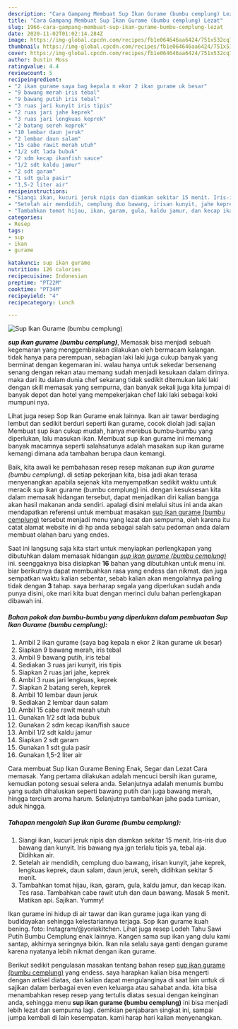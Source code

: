 ```yaml
---
description: "Cara Gampang Membuat Sup Ikan Gurame (bumbu cemplung) Lezat"
title: "Cara Gampang Membuat Sup Ikan Gurame (bumbu cemplung) Lezat"
slug: 1966-cara-gampang-membuat-sup-ikan-gurame-bumbu-cemplung-lezat
date: 2020-11-02T01:02:14.284Z
image: https://img-global.cpcdn.com/recipes/fb1e064646aa6424/751x532cq70/sup-ikan-gurame-bumbu-cemplung-foto-resep-utama.jpg
thumbnail: https://img-global.cpcdn.com/recipes/fb1e064646aa6424/751x532cq70/sup-ikan-gurame-bumbu-cemplung-foto-resep-utama.jpg
cover: https://img-global.cpcdn.com/recipes/fb1e064646aa6424/751x532cq70/sup-ikan-gurame-bumbu-cemplung-foto-resep-utama.jpg
author: Dustin Moss
ratingvalue: 4.4
reviewcount: 5
recipeingredient:
- "2 ikan gurame saya bag kepala n ekor 2 ikan gurame uk besar"
- "9 bawang merah iris tebal"
- "9 bawang putih iris tebal"
- "3 ruas jari kunyit iris tipis"
- "2 ruas jari jahe keprek"
- "3 ruas jari lengkuas keprek"
- "2 batang sereh keprek"
- "10 lembar daun jeruk"
- "2 lembar daun salam"
- "15 cabe rawit merah utuh"
- "1/2 sdt lada bubuk"
- "2 sdm kecap ikanfish sauce"
- "1/2 sdt kaldu jamur"
- "2 sdt garam"
- "1 sdt gula pasir"
- "1,5-2 liter air"
recipeinstructions:
- "Siangi ikan, kucuri jeruk nipis dan diamkan sekitar 15 menit. Iris-iris duo bawang dan kunyit. Iris bawang nya jgn terlalu tipis ya, tebal aja. Didihkan air."
- "Setelah air mendidih, cemplung duo bawang, irisan kunyit, jahe keprek, lengkuas keprek, daun salam, daun jeruk, sereh, didihkan sekitar 5 menit."
- "Tambahkan tomat hijau, ikan, garam, gula, kaldu jamur, dan kecap ikan. Tes rasa. Tambahkan cabe rawit utuh dan daun bawang. Masak 5 menit. Matikan api. Sajikan. Yummy!"
categories:
- Resep
tags:
- sup
- ikan
- gurame

katakunci: sup ikan gurame 
nutrition: 126 calories
recipecuisine: Indonesian
preptime: "PT22M"
cooktime: "PT34M"
recipeyield: "4"
recipecategory: Lunch

---
```



![Sup Ikan Gurame (bumbu cemplung)](https://img-global.cpcdn.com/recipes/fb1e064646aa6424/751x532cq70/sup-ikan-gurame-bumbu-cemplung-foto-resep-utama.jpg)

<b><i>sup ikan gurame (bumbu cemplung)</i></b>, Memasak bisa menjadi sebuah kegemaran yang menggembirakan dilakukan oleh bermacam kalangan. tidak hanya para perempuan, sebagian laki laki juga cukup banyak yang berminat dengan kegemaran ini. walau hanya untuk sekedar bersenang senang dengan rekan atau memang sudah menjadi kesukaan dalam dirinya. maka dari itu dalam dunia chef sekarang tidak sedikit ditemukan laki laki dengan skill memasak yang sempurna, dan banyak sekali juga kita jumpai di banyak depot dan hotel yang mempekerjakan chef laki laki sebagai koki mumpuni nya.

Lihat juga resep Sop Ikan Gurame enak lainnya. Ikan air tawar berdaging lembut dan sedikit berduri seperti ikan gurame, cocok diolah jadi sajian Membuat sup ikan cukup mudah, hanya merebus bumbu-bumbu yang diperlukan, lalu masukan ikan. Membuat sup ikan gurame ini memang banyak macamnya seperti salahsatunya adalah masakan sup ikan gurame kemangi dimana ada tambahan berupa daun kemangi.

Baik, kita awali ke pembahasan resep resep makanan <i>sup ikan gurame (bumbu cemplung)</i>. di setiap pekerjaan kita, bisa jadi akan terasa menyenangkan apabila sejenak kita menyempatkan sedikit waktu untuk meracik sup ikan gurame (bumbu cemplung) ini. dengan kesuksesan kita dalam memasak hidangan tersebut, dapat menjadikan diri kalian bangga akan hasil makanan anda sendiri. apalagi disini melalui situs ini anda akan mendapatkan referensi untuk membuat masakan <u>sup ikan gurame (bumbu cemplung)</u> tersebut menjadi menu yang lezat dan sempurna, oleh karena itu catat alamat website ini di hp anda sebagai salah satu pedoman anda dalam membuat olahan baru yang endes.


Saat ini langsung saja kita start untuk menyiapkan perlengkapan yang dibutuhkan dalam memasak hidangan <u><i>sup ikan gurame (bumbu cemplung)</i></u> ini. seenggaknya bisa disiapkan <b>16</b> bahan yang dibutuhkan untuk menu ini. biar berikutnya dapat membuahkan rasa yang endess dan nikmat. dan juga sempatkan waktu kalian sebentar, sebab kalian akan mengolahnya paling tidak dengan <b>3</b> tahap. saya berharap segala yang diperlukan sudah anda punya disini, oke mari kita buat dengan merinci dulu bahan perlengkapan dibawah ini.

<!--inarticleads1-->

##### Bahan pokok dan bumbu-bumbu yang diperlukan dalam pembuatan Sup Ikan Gurame (bumbu cemplung):

1. Ambil 2 ikan gurame (saya bag kepala n ekor 2 ikan gurame uk besar)
1. Siapkan 9 bawang merah, iris tebal
1. Ambil 9 bawang putih, iris tebal
1. Sediakan 3 ruas jari kunyit, iris tipis
1. Siapkan 2 ruas jari jahe, keprek
1. Ambil 3 ruas jari lengkuas, keprek
1. Siapkan 2 batang sereh, keprek
1. Ambil 10 lembar daun jeruk
1. Sediakan 2 lembar daun salam
1. Ambil 15 cabe rawit merah utuh
1. Gunakan 1/2 sdt lada bubuk
1. Gunakan 2 sdm kecap ikan/fish sauce
1. Ambil 1/2 sdt kaldu jamur
1. Siapkan 2 sdt garam
1. Gunakan 1 sdt gula pasir
1. Gunakan 1,5-2 liter air


Cara membuat Sup Ikan Gurame Bening Enak, Segar dan Lezat Cara memasak. Yang pertama dilakukan adalah mencuci bersih ikan gurame, kemudian potong sesuai selera anda. Selanjutnya adalah menumis bumbu yang sudah dihaluskan seperti bawang putih dan juga bawang merah, hingga tercium aroma harum. Selanjutnya tambahkan jahe pada tumisan, aduk hingga. 

<!--inarticleads2-->

##### Tahapan mengolah Sup Ikan Gurame (bumbu cemplung):

1. Siangi ikan, kucuri jeruk nipis dan diamkan sekitar 15 menit. Iris-iris duo bawang dan kunyit. Iris bawang nya jgn terlalu tipis ya, tebal aja. Didihkan air.
1. Setelah air mendidih, cemplung duo bawang, irisan kunyit, jahe keprek, lengkuas keprek, daun salam, daun jeruk, sereh, didihkan sekitar 5 menit.
1. Tambahkan tomat hijau, ikan, garam, gula, kaldu jamur, dan kecap ikan. Tes rasa. Tambahkan cabe rawit utuh dan daun bawang. Masak 5 menit. Matikan api. Sajikan. Yummy!


Ikan gurame ini hidup di air tawar dan ikan gurame juga ikan yang di budidayakan sehingga kelestariannya terjaga. Sop ikan gurame kuah bening. foto: Instagram/@yoriakitchen. Lihat juga resep Lodeh Tahu Sawi Putih Bumbu Cemplung enak lainnya. Kangen sama sup ikan yang dulu kami santap, akhirnya seringnya bikin. Ikan nila selalu saya ganti dengan gurame karena nyatanya lebih nikmat dengan ikan gurame. 

Berikut sedikit pengulasan masakan tentang bahan resep <u>sup ikan gurame (bumbu cemplung)</u> yang endess. saya harapkan kalian bisa mengerti dengan artikel diatas, dan kalian dapat mengulanginya di saat lain untuk di sajikan dalam berbagai even even keluarga atau sahabat anda. kita bisa menambahkan resep resep yang tertulis diatas sesuai dengan keinginan anda, sehingga menu <b>sup ikan gurame (bumbu cemplung)</b> ini bisa menjadi lebih lezat dan sempurna lagi. demikian penjabaran singkat ini, sampai jumpa kembali di lain kesempatan. kami harap hari kalian menyenangkan.

